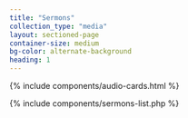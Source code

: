 ```yaml
---
title: "Sermons"
collection_type: "media"
layout: sectioned-page
container-size: medium
bg-color: alternate-background
heading: 1
---
```


{% include components/audio-cards.html %}

{% include components/sermons-list.php %}
